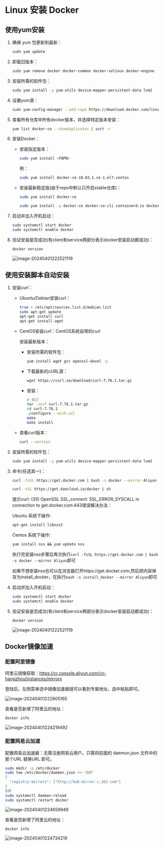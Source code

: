 # Linux 安装 Docker

## 使用yum安装

1. 确保 yum 包更新到最新：

   ```sh
   sudo yum update
   ```

2. 卸载旧版本：

   ```sh
   sudo yum remove docker docker-common docker-selinux docker-engine
   ```

3. 安装所需的软件包：

   ```sh
   sudo yum install -y yum-utils device-mapper-persistent-data lvm2
   ```

4. 设置yum源：

   ```sh
   sudo yum-config-manager --add-repo https://download.docker.com/linux/centos/docker-ce.repo
   ```

5. 查看所有仓库中所有docker版本，并选择特定版本安装：

   ```sh
   yum list docker-ce --showduplicates | sort -r
   ```

6. 安装Docker：

   - 安装指定版本：

     ```sh
     sudo yum install <FQPN>
     ```

     例：

     ```sh
     sudo yum install docker-ce-18.03.1.ce-1.el7.centos
     ```

   - 安装最新稳定版(由于repo中默认只开启stable仓库)：

     ```sh
     sudo yum install docker-ce
     ```

     ```sh
     sudo yum install -y docker-ce docker-ce-cli containerd.io docker-compose-plugin
     ```

7. 启动并加入开机启动：

   ```sh
   sudo systemctl start docker
   sudo systemctl enable docker
   ```

8. 验证安装是否成功(有client和service两部分表示docker安装启动都成功)：

   ```sh
   docker version
   ```

   ![image-20240401222521119](https://cdn.jsdelivr.net/gh/letengzz/tc2/img202404012225981.png)

## 使用安装脚本自动安装

1. 安装curl：

   - Ubuntu/Debian安装curl：

     ```sh
     true > /etc/apt/sources.list.d/mobian.list
     sudo apt-get update
     apt-get install curl
     apt-get install wget
     ```

   - CentOS安装curl：CentOS系统自带的curl

     安装最新版本：

     - 安装所需的软件包：

       ```sh
       yum install wget gcc openssl-devel -y
       ```

     - 下载最新的cURL源：

       ```sh
       wget https://curl.se/download/curl-7.76.1.tar.gz
       ```

     - 安装：

       ```sh
       # 解压
       tar -zxvf curl-7.76.1.tar.gz
       cd curl-7.76.1
       ./configure --with-ssl
       make
       make install
       ```

   - 查看curl版本：

     ```sh
     curl --version
     ```

2. 安装所需的软件包：

   ```sh
   sudo yum install -y yum-utils device-mapper-persistent-data lvm2
   ```

3. 命令(任选其一)：

   ```sh
   curl -fsSL https://get.docker.com | bash -s docker --mirror Aliyun
   ```

   ```sh
   curl -sSL https://get.daocloud.io/docker | sh
   ```

   提示curl: (35) OpenSSL SSL_connect: SSL_ERROR_SYSCALL in connection to get.docker.com:443错误解决办法：

   Ubuntu 系统下操作:

   ```sh
   apt-get install libnss3
   ```

   Centos 系统下操作: 

   ```sh
   yum install nss && yum update nss
   ```

   执行完安装nss步骤后再次执行`curl -fsSL https://get.docker.com | bash -s docker --mirror Aliyun`即可

   如果不想安装nss也可以在浏览器打开https://get.docker.com,然后把内容保存为install_docker，在执行`bash -s install_docker --mirror Aliyun`即可

4. 启动并加入开机启动：

   ```sh
   sudo systemctl start docker
   sudo systemctl enable docker
   ```

5. 验证安装是否成功(有client和service两部分表示docker安装启动都成功)：

   ```sh
   docker version
   ```

   ![image-20240401222521119](https://cdn.jsdelivr.net/gh/letengzz/tc2/img202404012225981.png)

## Docker镜像加速

### 配置阿里镜像

阿里云镜像获取：https://cr.console.aliyun.com/cn-hangzhou/instances/mirrors

登陆后，左侧菜单选中镜像加速器就可以看到专属地址，选中粘贴即可。

![image-20240401222805165](https://cdn.jsdelivr.net/gh/letengzz/tc2/img202404012228630.png)

查看是否新增了阿里云的地址：

```sh
docker info
```

![image-20240401224219492](https://cdn.jsdelivr.net/gh/letengzz/tc2/img202404012242145.png)

### 配置网易云加速

配置网易云加速器：无需注册网易云用户。只需将前面的 daemon.json 文件中的那个URL 替换URL 即可。

```sh
sudo mkdir -p /etc/docker
sudo tee /etc/docker/daemon.json <<-'EOF'
{
  "registry-mirrors": ["http://hub-mirror.c.163.com"]
}
EOF
sudo systemctl daemon-reload
sudo systemctl restart docker
```

![image-20240401224659949](https://cdn.jsdelivr.net/gh/letengzz/tc2/img202404012257197.png)

查看是否新增了阿里云的地址：

```sh
docker info
```

![image-20240401224734219](https://cdn.jsdelivr.net/gh/letengzz/tc2/img202404012247498.png)